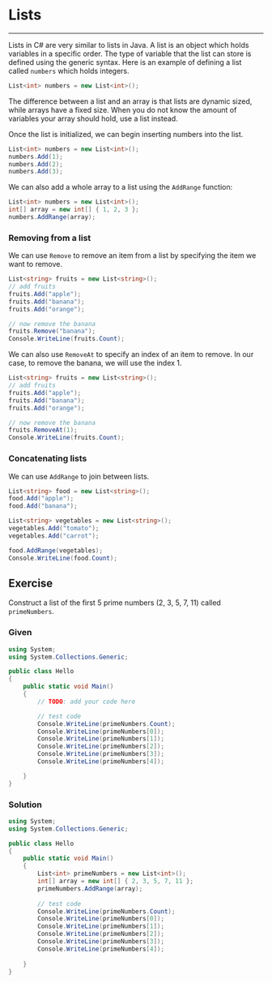 # Lists

---

Lists in C# are very similar to lists in Java. A list is an object which holds variables in a specific order. The type of variable that the list can store is defined using the generic syntax. Here is an example of defining a list called `numbers` which holds integers.

```csharp
List<int> numbers = new List<int>();
```

The difference between a list and an array is that lists are dynamic sized, while arrays have a fixed size. When you do not know the amount of variables your array should hold, use a list instead.

Once the list is initialized, we can begin inserting numbers into the list.

```csharp
List<int> numbers = new List<int>();
numbers.Add(1);
numbers.Add(2);
numbers.Add(3);
```

We can also add a whole array to a list using the `AddRange` function:

```csharp
List<int> numbers = new List<int>();
int[] array = new int[] { 1, 2, 3 };
numbers.AddRange(array);
```

### Removing from a list

We can use `Remove` to remove an item from a list by specifying the item we want to remove.

```csharp
List<string> fruits = new List<string>();
// add fruits
fruits.Add("apple");
fruits.Add("banana");
fruits.Add("orange");

// now remove the banana
fruits.Remove("banana");
Console.WriteLine(fruits.Count);
```

We can also use `RemoveAt` to specify an index of an item to remove. In our case, to remove the banana, we will use the index 1.

```csharp
List<string> fruits = new List<string>();
// add fruits
fruits.Add("apple");
fruits.Add("banana");
fruits.Add("orange");

// now remove the banana
fruits.RemoveAt(1);
Console.WriteLine(fruits.Count);
```

### Concatenating lists

We can use `AddRange` to join between lists.

```csharp
List<string> food = new List<string>();
food.Add("apple");
food.Add("banana");

List<string> vegetables = new List<string>();
vegetables.Add("tomato");
vegetables.Add("carrot");

food.AddRange(vegetables);
Console.WriteLine(food.Count);
```

## Exercise

Construct a list of the first 5 prime numbers (2, 3, 5, 7, 11) called `primeNumbers`.

### Given

```csharp
using System;
using System.Collections.Generic;

public class Hello
{
    public static void Main()
    {
        // TODO: add your code here

        // test code
        Console.WriteLine(primeNumbers.Count);
        Console.WriteLine(primeNumbers[0]);
        Console.WriteLine(primeNumbers[1]);
        Console.WriteLine(primeNumbers[2]);
        Console.WriteLine(primeNumbers[3]);
        Console.WriteLine(primeNumbers[4]);

    }
}
```

### Solution

```csharp
using System;
using System.Collections.Generic;

public class Hello
{
    public static void Main()
    {
        List<int> primeNumbers = new List<int>();
        int[] array = new int[] { 2, 3, 5, 7, 11 };
        primeNumbers.AddRange(array);
		
        // test code
        Console.WriteLine(primeNumbers.Count);
        Console.WriteLine(primeNumbers[0]);
        Console.WriteLine(primeNumbers[1]);
        Console.WriteLine(primeNumbers[2]);
        Console.WriteLine(primeNumbers[3]);
        Console.WriteLine(primeNumbers[4]);
		
    }
}
```

